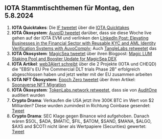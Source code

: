 ## IOTA Stammtischthemen für Montag, den 5.8.2024

1. **IOTA Quicktakes**: Die [IF tweetet](https://x.com/iota/status/1817847587375906923) über die [IOTA Quicktakes]()
2. **IOTA Ökosystem**: [AuvoID tweetet](https://x.com/AuvoDigital/status/1818166001474633779) darüber, dass sie diese Woche live gehen auf der IOTA EVM und verlinken den [LInkedIn Post: Elevating Businesses in the Financial Sector with Reusable KYC and AML Identity Verification Systems with AuvoComply](https://www.linkedin.com/pulse/elevating-businesses-financial-sector-reusable-kyc-aml-identity-lduqe/?trackingId=rgwSFq4xSnu%2F3I89Xszb6g%3D%3D); Auch [TangleLabs retweetet](https://x.com/Tangle_Labs/status/1818167713191112766) das
3. **IOTA Ökosystem**: [MagicSea tweetet](https://x.com/MagicSeaDEX/status/1818194008138502211) über ihren Blogpost: [Magic LUM Staking Pool and Booster Update for MagicSea DEX](https://x.com/MagicSeaDEX/status/1818192234254135438)
4. **IOTA Artikel**: [web3Alert schreibt](https://x.com/theweb3alert/status/1818141148168556831) über die 2 Projekte (IOTA und CHEQD) die "EBSI's EU Pre Commercial DLT trials Phase 2B" erfolgreich abgeschlossen haben und jetzt weiter mit der EU zusammen arbeiten
5. **IOTA NFT Ökosystem**: [Epoch Zero tweetet](https://x.com/Epoch_0/status/1818119673289773231) über ihren Artikel: [Soonaverse NFT Migration](https://medium.com/@EpochZer0/soonaverse-nft-migration-29080159cd6e)
6. **IOTA Ökosystem**: [TokenLabs.network retweetet](https://x.com/TokenLabsX/status/1818248488271978754), dass sie von [AuditOne](https://x.com/auditone_dao) auditiert wurden
7. **Crypto Drama**: Verkaufen die USA jetzt ihre 300K BTC im Wert von $2 Milliarden? Diese wurden zumindest in Richtung Coinbase gesendet: [Tweet](https://x.com/blocktrainer/status/1817964547246014933)
8. **Crypto Drama**: SEC Klage gegen Binance wird aufgehoben. Danach wären $SOL, $ADA, $MATIC, $FIL, $ATOM, $SAND, $MANA, $ALGO, $AXS and $COTI nicht läner als Wertpapiere (Securities) gewertet: [Tweet](https://x.com/MissCryptoGER/status/1818266833754968494)
